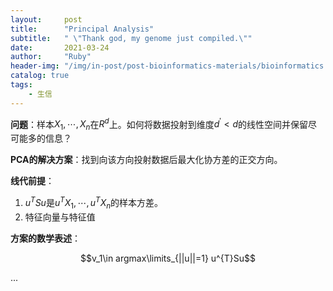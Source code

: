 ```yaml
---
layout:     post
title:      "Principal Analysis"
subtitle:   " \"Thank god, my genome just compiled.\""
date:       2021-03-24
author:     "Ruby"
header-img: "/img/in-post/post-bioinformatics-materials/bioinformatics.jpg"
catalog: true
tags:
    - 生信
---
```


**问题**：样本$X_1,\cdots,X_n$在$R^d$上。如何将数据投射到维度$d^{\prime}<d$的线性空间并保留尽可能多的信息？

**PCA的解决方案**：找到向该方向投射数据后最大化协方差的正交方向。

**线代前提**：

1. $u^{T}Su$是$u^{T}X_1,\cdots,u^{T}X_n$的样本方差。
2. 特征向量与特征值

**方案的数学表述**：

$$v_1\in argmax\limits_{||u||=1} u^{T}Su$$

...

